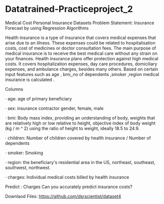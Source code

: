 # Datatrained-Practiceproject_2

Medical Cost Personal Insurance Datasets
Problem Statement:
Insurance Forecast by using Regression Algorithms

Health insurance is a type of insurance that covers medical expenses that arise due to an illness. These expenses could be related to hospitalisation costs, cost of medicines or doctor consultation fees. The main purpose of medical insurance is to receive the best medical care without any strain on your finances. Health insurance plans offer protection against high medical costs. It covers hospitalization expenses, day care procedures, domiciliary expenses, and ambulance charges, besides many others. Based on certain input features such as age , bmi,,no of dependents ,smoker ,region  medical insurance is calculated .

Columns                                            

·         age: age of primary beneficiary

·         sex: insurance contractor gender, female, male

·       bmi: Body mass index, providing an understanding of body, weights that are relatively high or low relative to height, objective index of body weight (kg / m ^ 2) using the ratio of height to weight, ideally 18.5 to 24.9.

·       children: Number of children covered by health insurance / Number of dependents

·     smoker: Smoking

·      region: the beneficiary's residential area in the US, northeast, southeast, southwest, northwest.

·     charges: Individual medical costs billed by health insurance

Predict : Charges  Can you accurately predict insurance costs?

Downlaod Files:
https://github.com/dsrscientist/dataset4

